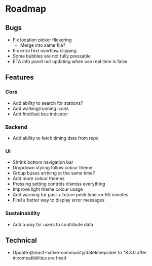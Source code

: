 # Roadmap

## Bugs
- Fix location picker flickering
  - Merge into same file?
- Fix errorText overflow clipping
- Some bubbles are not fully pressable
- ETA info panel not updating when use real time is false

## Features
### Core
- Add ability to search for stations?
- Add walking/running icons
- Add first/last bus indicator
### Backend
- Add ability to fetch timing data from repo
### UI
- Shrink bottom navigation bar
- Dropdown styling follow colour theme
- Group buses arriving at the same time?
- Add more colour themes
- Pressing setting controls dismiss everything
- Improve light theme colour usage
- Add warning for past + future peek time >= 60 minutes
- Find a better way to display error messages
### Sustainability
- Add a way for users to contribute data

## Technical
- Update @react-native-community/datetimepicker to ^8.3.0 after incompatibilities are fixed
